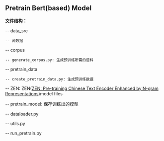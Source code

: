 ## Pretrain Bert(based) Model

**文件结构：**

-- data_src
  
    -- 源数据

-- corpus
  
    -- generate_corpus.py: 生成预训练所需的语料

-- pretrain_data
  
    -- create_pretrain_data.py: 生成预训练数据

-- ZEN: ZEN([ZEN: Pre-training Chinese Text Encoder Enhanced by N-gram Representations](https://github.com/sinovation/ZEN))model files

-- pretrain_model: 保存训练出的模型

-- dataloader.py

-- utils.py

-- run_pretrain.py


